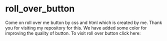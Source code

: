 # roll_over_button
Come on roll over me button by css and html which is created by me. Thank you for visiting my repository for this.
We have added some color for improving the quality of button.
To visit roll over button click here: 
